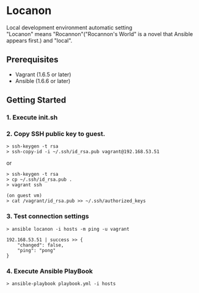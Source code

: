 # Locanon

Local development environment automatic setting  
"Locanon" means "Rocannon"("Rocannon's World" is a novel that Ansible appears first.) and "local".

## Prerequisites

* Vagrant (1.6.5 or later)
* Ansible (1.6.6 or later)

## Getting Started

### 1. Execute init.sh

### 2. Copy SSH public key to guest.

```
> ssh-keygen -t rsa
> ssh-copy-id -i ~/.ssh/id_rsa.pub vagrant@192.168.53.51
```
or
```
> ssh-keygen -t rsa
> cp ~/.ssh/id_rsa.pub .
> vagrant ssh

(on guest vm)
> cat /vagrant/id_rsa.pub >> ~/.ssh/authorized_keys
```

### 3. Test connection settings

```
> ansible locanon -i hosts -m ping -u vagrant

192.168.53.51 | success >> {
    "changed": false,
    "ping": "pong"
}
```
### 4. Execute Ansible PlayBook

```
> ansible-playbook playbook.yml -i hosts
```

